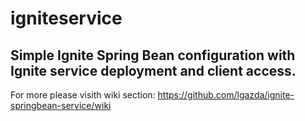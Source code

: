 # igniteservice

Simple Ignite Spring Bean configuration with Ignite service deployment and client access. 
---
For more please visith wiki section: https://github.com/lgazda/ignite-springbean-service/wiki
